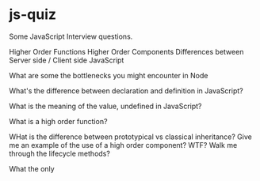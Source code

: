 # js-quiz

Some JavaScript Interview questions.

Higher Order Functions
Higher Order Components
Differences between Server side / Client side JavaScript

What are some the bottlenecks you might encounter in Node

What's the difference between declaration and definition in JavaScript?

What is the meaning of the value, undefined in JavaScript?

What is a high order function?

WHat is the difference between prototypical vs classical inheritance?
Give me an example of the use of a high order component?
  WTF?
Walk me through the lifecycle methods?

What the only
